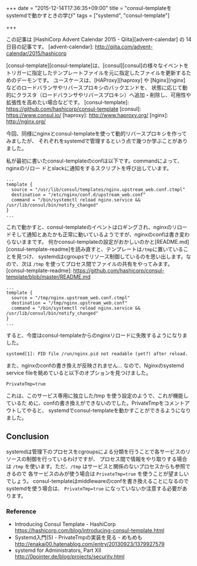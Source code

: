 +++
date = "2015-12-14T17:36:35+09:00"
title = "consul-templateをsystemdで動かすときの学び"
tags = ["systemd", "consul-template"]

+++

この記事は [HashiCorp Advent Calendar 2015 - Qiita][advent-calendar] の 14日目の記事です。
[advent-calendar]: http://qiita.com/advent-calendar/2015/hashicorp

[consul-template][consul-template]は、[consul][consul]の様々なイベントをトリガーに指定したテンプレートファイルを元に指定したファイルを更新するためのデーモンです。
ユースケースは、[HAProxy][haproxy] や [Nginx][nginx] などのロードバランサやリバースプロキシのバックエンドを、
状態に応じて動的にクラスタ（ロードバランサやリバースプロキシ）へ追加・削除し、可用性や拡張性を高めたい場合などです。
[consul-template]: https://github.com/hashicorp/consul-template
[consul]: https://www.consul.io/
[haproxy]: http://www.haproxy.org/
[nginx]: http://nginx.org/

今回、同様にnginxとconsul-templateを使って動的リバースプロキシを作ってみましたが、
それぞれをsystemdで管理するという点で幾つか学ぶことがありました。

私が最初に書いたconsul-templateのconfは以下です。commandによって、nginxのリロー
ドとslackに通知をするスクリプトを呼び出しています。

```
...
template {
  source = "/usr/lib/consul/templates/nginx.upstream_web.conf.ctmpl"
  destination = "/etc/nginx/conf.d/upstream_web.conf"
  command = "/bin/systemctl reload nginx.service && /usr/lib/consul/bin/notify_changed"
}
...
```

これで動かすと、consul-templateのイベントはロギングされ、nginxのリロードそして通知とあたかも正常に動いているようですが、nginxのconfは書き変わらないままです。
何かconsul-templateの設定がおかしいのかと[README.md][consul-template-readme]を読み直すと、テンプレートは`/tmp`に置いていることを見つけ、
systemdはcgroupsでリソース制御しているのを思い出します。なので、次は `/tmp` を使ってプロセス間でファイルの共有をやってみます。
[consul-template-readme]: https://github.com/hashicorp/consul-template/blob/master/README.md

```
...
template {
  source = "/tmp/nginx.upstream_web.conf.ctmpl"
  destination = "/tmp/nginx.upstream_web.conf"
  command = "/bin/systemctl reload nginx.service && /usr/lib/consul/bin/notify_changed"
}
...
```

すると、今度はconsul-templateからのnginxリロードに失敗するようになりました。

```
systemd[1]: PID file /run/nginx.pid not readable (yet?) after reload.
```

また、nginxのconfの書き換えが反映されません... なので、Nginxのsystemd service fileを眺めていると以下のオプションを見つけました。

```
PrivateTmp=true
```

これは、このサービス専用に独立した/tmp を使う設定のようで、これが機能しているた
めに、confの書き換えができないのでした。PrivateTmpをコメントアウトしてやると、
systemdでconsul-templateを動かすことができるようになりました。

Conclusion
----------

systemdは管理下のプロセスをcgroupsによる分類を行うことで各サービスのリソースの制御を行っているわけですが、
プロセス間で情報をやり取りする場合は `/tmp` を使います。ただ、`/tmp` はサービスと関係のないプロセスからも参照できるので
各サービスのみが使う場合は `PrivateTmp=true` を使うことが望ましいでしょう。
consul-templateはmiddlewareのconfを書き換えることになるのでsystemdを使う場合は、
`PrivateTmp=true` になっていないか注意する必要があります。

### Reference

- Introducing Consul Template - HashiCorp  
    https://hashicorp.com/blog/introducing-consul-template.html
- Systemd入門(5) - PrivateTmpの実装を見る - めもめも  
    http://enakai00.hatenablog.com/entry/20130923/1379927579
- systemd for Administrators, Part XII  
    http://0pointer.de/blog/projects/security.html
